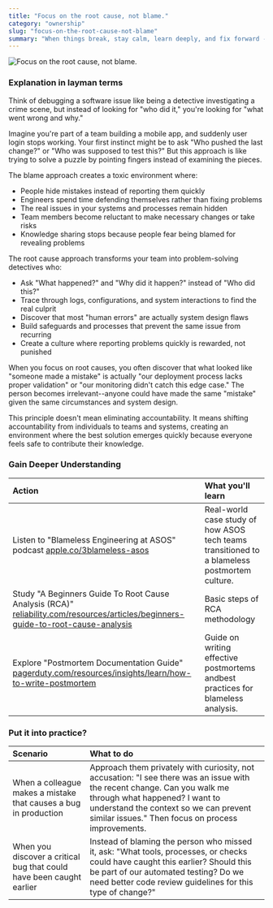 ```yaml
---
title: "Focus on the root cause, not blame."
category: "ownership"
slug: "focus-on-the-root-cause-not-blame"
summary: "When things break, stay calm, learn deeply, and fix forward -- blame doesn't solve anything."
---
```

![Focus on the root cause, not blame.](/principles/focus-on-the-root-cause-not-blame/comic.png)

### Explanation in layman terms

Think of debugging a software issue like being a detective investigating a crime scene, but instead of looking for "who did it," you're looking for "what went wrong and why."

Imagine you're part of a team building a mobile app, and suddenly user login stops working. Your first instinct might be to ask "Who pushed the last change?" or "Who was supposed to test this?" But this approach is like trying to solve a puzzle by pointing fingers instead of examining the pieces.

The blame approach creates a toxic environment where:

* People hide mistakes instead of reporting them quickly  
* Engineers spend time defending themselves rather than fixing problems  
* The real issues in your systems and processes remain hidden  
* Team members become reluctant to make necessary changes or take risks  
* Knowledge sharing stops because people fear being blamed for revealing problems

The root cause approach transforms your team into problem-solving detectives who:

* Ask "What happened?" and "Why did it happen?" instead of "Who did this?"  
* Trace through logs, configurations, and system interactions to find the real culprit  
* Discover that most "human errors" are actually system design flaws  
* Build safeguards and processes that prevent the same issue from recurring  
* Create a culture where reporting problems quickly is rewarded, not punished

When you focus on root causes, you often discover that what looked like "someone made a mistake" is actually "our deployment process lacks proper validation" or "our monitoring didn't catch this edge case." The person becomes irrelevant--anyone could have made the same "mistake" given the same circumstances and system design.

This principle doesn't mean eliminating accountability. It means shifting accountability from individuals to teams and systems, creating an environment where the best solution emerges quickly because everyone feels safe to contribute their knowledge.

### Gain Deeper Understanding

| Action | What you'll learn |
| :---- | :---- |
| Listen to "Blameless Engineering at ASOS" podcast [apple.co/3blameless-asos](https://podcasts.apple.com/dk/podcast/16-blameless-engineering-at-asos/id1535752959?i=1000544260124) | Real-world case study of how ASOS tech teams transitioned to a blameless postmortem culture. |
| Study "A Beginners Guide To Root Cause Analysis (RCA)" [reliability.com/resources/articles/beginners-guide-to-root-cause-analysis](https://reliability.com/resources/articles/beginners-guide-to-root-cause-analysis/) | Basic steps of RCA methodology  |
| Explore "Postmortem Documentation Guide" [pagerduty.com/resources/insights/learn/how-to-write-postmortem](https://www.pagerduty.com/resources/insights/learn/how-to-write-postmortem/) | Guide on writing effective postmortems andbest practices for blameless analysis. |

### Put it into practice?

| Scenario | What to do |
| :---- | :---- |
| When a colleague makes a mistake that causes a bug in production | Approach them privately with curiosity, not accusation: "I see there was an issue with the recent change. Can you walk me through what happened? I want to understand the context so we can prevent similar issues." Then focus on process improvements. |
| When you discover a critical bug that could have been caught earlier | Instead of blaming the person who missed it, ask: "What tools, processes, or checks could have caught this earlier? Should this be part of our automated testing? Do we need better code review guidelines for this type of change?" |
